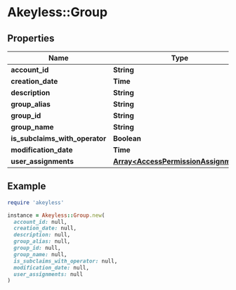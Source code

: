 # Akeyless::Group

## Properties

| Name | Type | Description | Notes |
| ---- | ---- | ----------- | ----- |
| **account_id** | **String** |  | [optional] |
| **creation_date** | **Time** |  | [optional] |
| **description** | **String** |  | [optional] |
| **group_alias** | **String** |  | [optional] |
| **group_id** | **String** |  | [optional] |
| **group_name** | **String** |  | [optional] |
| **is_subclaims_with_operator** | **Boolean** |  | [optional] |
| **modification_date** | **Time** |  | [optional] |
| **user_assignments** | [**Array&lt;AccessPermissionAssignment&gt;**](AccessPermissionAssignment.md) |  | [optional] |

## Example

```ruby
require 'akeyless'

instance = Akeyless::Group.new(
  account_id: null,
  creation_date: null,
  description: null,
  group_alias: null,
  group_id: null,
  group_name: null,
  is_subclaims_with_operator: null,
  modification_date: null,
  user_assignments: null
)
```

